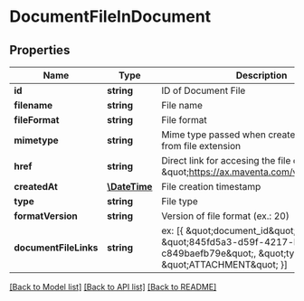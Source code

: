 # DocumentFileInDocument

## Properties
Name | Type | Description | Notes
------------ | ------------- | ------------- | -------------
**id** | **string** | ID of Document File | 
**filename** | **string** | File name | [optional] 
**fileFormat** | **string** | File format | [optional] 
**mimetype** | **string** | Mime type passed when created or inferred from file extension | [optional] 
**href** | **string** | Direct link for accesing the file content (ex: \&quot;https://ax.maventa.com/v1/files/1234\&quot;) | [optional] 
**createdAt** | [**\DateTime**](\DateTime.md) | File creation timestamp | [optional] 
**type** | **string** | File type | [optional] 
**formatVersion** | **string** | Version of file format (ex.: 20) | [optional] 
**documentFileLinks** | **string** | ex: [{ \&quot;document_id\&quot;: \&quot;845fd5a3-d59f-4217-b7ec-c849baefb79e\&quot;, \&quot;type\&quot;: \&quot;ATTACHMENT\&quot; }] | [optional] 

[[Back to Model list]](../README.md#documentation-for-models) [[Back to API list]](../README.md#documentation-for-api-endpoints) [[Back to README]](../README.md)


